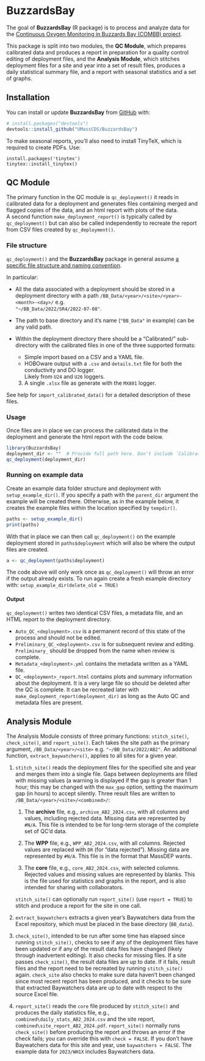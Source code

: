 
<!-- README.md is generated from README.Rmd. Please edit that file -->

# BuzzardsBay

<!-- badges: start -->

<!-- badges: end -->

The goal of **BuzzardsBay** (R package) is to process and analyze data
for the [Continuous Oxygen Monitoring in Buzzards Bay (COMBB)
project](https://www.woodwellclimate.org/project/combb/).

This package is split into two modules, the **QC Module**, which
prepares calibrated data and produces a report in preparation for a
quality control editing of deployment files, and the **Analysis
Module**, which stitches deployment files for a site and year into a set
of result files, produces a daily statistical summary file, and a report
with seasonal statistics and a set of graphs.

## Installation

You can install or update **BuzzardsBay** from
[GitHub](https://github.com/) with:

``` r
# install.packages("devtools")
devtools::install_github("UMassCDS/BuzzardsBay")
```

To make seasonal reports, you’ll also need to install TinyTeX, which is
required to create PDFs. Use:

    install.packages('tinytex')
    tinytex::install_tinytex()

## QC Module

The primary function in the QC module is `qc_deployment()` it reads in
calibrated data for a deployment and generates files containing merged
and flagged copies of the data, and an html report with plots of the
data.  
A second function `make_deployment_report()` is typically called by
`qc_deployment()` but can also be called independently to recreate the
report from CSV files created by `qc_deployment()`.

### File structure

`qc_deployment()` and the **BuzzardsBay** package in general assume [a
specific file structure and naming
convention](https://docs.google.com/document/d/1kJttcEXzpNNknGwjkVwdYHw9LzZyjJ-FaX0CrU7H7NU).

In particular:

- All the data associated with a deployment should be stored in a
  deployment directory with a path
  `/BB_Data/<year>/<site>/<year>-<month>-<day>/` e.g.  
  `"~/BB_Data/2022/SR4/2022-07-08"`.  
- The path to base directory and it’s name (`"BB_Data"` in example) can
  be any valid path.
- Within the deployment directory there should be a “Calibrated/”
  sub-directory with the calibrated files in one of the three supported
  formats:
  - Simple import based on a CSV and a YAML file.
  - HOBOware output with a `.csv` and `details.txt` file for both the
    conductivity and DO logger.  
    Likely from `U24` and `U26` loggers.

  3.  A single `.xlsx` file as generate with the `MX801` logger.

See help for `import_calibrated_data()` for a detailed description of
these files.

### Usage

Once files are in place we can process the calibrated data in the
deployment and generate the html report with the code below.

``` r
library(BuzzardsBay)
deployment_dir <- ""  # Provide full path here. Don't include `Calibration/`
qc_deployment(deployment_dir)
```

### Running on example data

Create an example data folder structure and deployment with
`setup_example_dir()`. If you specify a path with the `parent_dir`
argument the example will be created there. Otherwise, as in the example
below, it creates the example files within the location specified by
`tempdir()`.

``` r
paths <- setup_example_dir()  
print(paths)
```

With that in place we can then call `qc_deployment()` on the example
deployment stored in `paths$deployment` which will also be where the
output files are created.

``` r
a <- qc_deployment(paths$deployment)
```

The code above will only work once as `qc_deployment()` will throw an
error if the output already exists. To run again create a fresh example
directory with: `setup_example_dir(delete_old = TRUE)`

#### Output

`qc_deployment()` writes two identical CSV files, a metadata file, and
an HTML report to the deployment directory.

- `Auto_QC_<deployment>.csv` is a permanent record of this state of the
  process and should not be edited.
- `Preliminary_QC_<deployment>.csv` is for subsequent review and
  editing. `Preliminary_` should be dropped from the name when review is
  complete.
- `Metadata_<deployment>.yml` contains the metadata written as a YAML
  file.
- `QC_<deployment>_report.html` contains plots and summary information
  about the deployment. It is a very large file so should be deleted
  after the QC is complete. It can be recreated later with
  `make_deployment_report(deployment_dir)` as long as the Auto QC and
  metadata files are present.

## Analysis Module

The Analysis Module consists of three primary functions:
`stitch_site()`, `check_site()`, and `report_site()`. Each takes the
site path as the primary argument, `/BB_Data/<year>/<site>` e.g.
`"~/BB_Data/2022/AB2"`. An additional function, `extract_baywatchers()`,
applies to all sites for a given year.

1.  `stitch_site()` reads the deployment files for the specified site
    and year and merges them into a single file. Gaps between
    deployments are filled with missing values (a warning is displayed
    if the gap is greater than 1 hour; this may be changed with the
    `max_gap` option, setting the maximum gap (in hours) to accept
    silently. Three result files are written to
    `/BB_Data/<year>/<site>/<combined>/`:

    1.  The **archive** file, e.g., `archive_AB2_2024.csv`, with all
        columns and values, including rejected data. Missing data are
        represented by `#N/A`. This file is intended to be for long-term
        storage of the complete set of QC’d data.

    2.  The **WPP** file, e.g., `WPP_AB2_2024.csv`, with all columns.
        Rejected values are replaced with `DR` (for “data rejected”).
        Missing data are represented by `#N/A`. This file is in the
        format that MassDEP wants.

    3.  The **core** file, e.g., `core_AB2_2024.csv`, with selected
        columns. Rejected values and missing values are represented by
        blanks. This is the file used for statistics and graphs in the
        report, and is also intended for sharing with collaborators.

    `stitch_site()` can optionally run `report_site()` (use
    `report = TRUE`) to stitch and produce a report for the site in one
    call.

2.  `extract_baywatchers` extracts a given year’s Baywatchers data from
    the Excel repository, which must be placed in the base directory
    (`BB_data`).

3.  `check_site()`, intended to be run after some time has elapsed since
    running `stitch_site()`, checks to see if any of the deployment
    files have been updated or if any of the result data files have
    changed (likely through inadvertent editing). It also checks for
    missing files. If a site passes `check_site()`, the result data
    files are up to date. If it fails, result files and the report need
    to be recreated by running `stitch_site()` again. `check_site` also
    checks to make sure data haven’t been changed since most recent
    report has been produced, and it checks to be sure that extracted
    Baywatchers data are up to date with respect to the source Excel
    file.

4.  `report_site()` reads the `core` file produced by `stitch_site()`
    and produces the daily statistics file, e.g.,
    `combined\daily_stats_AB2_2024.csv` and the site report,
    `combined\site_report_AB2_2024.pdf`. `report_site()` normally runs
    `check_site()` before producing the report and throws an error if
    the check fails; you can override this with `check = FALSE`. If you
    don’t have Baywatchers data for this site and year, use
    `baywatchers = FALSE`. The example data for `2023/WH1X` includes
    Baywatchers data.
